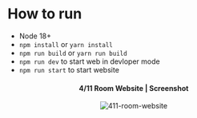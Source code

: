 # How to run
- Node 18+
- ```npm install``` or ```yarn install```
- ```npm run build``` or ```yarn run build```
- ```npm run dev``` to start web in devloper mode
- ```npm run start``` to start website

<h4 align="center">4/11 Room Website | Screenshot</h4>
<p align="center"> <img src="https://raw.githubusercontent.com/MANNEZ4966/my-storage/main/image/Screenshot.png?token=GHSAT0AAAAAACQHEOQKPM7G6TQBVQC57ZZYZTNUYDA" alt="411-room-website" /> </p>

